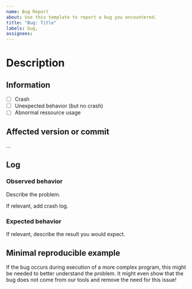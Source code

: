 ```yaml
---
name: Bug Report
about: Use this template to report a bug you encountered.
title: "Bug: Title"
labels: bug, 
assignees:
---
```


# Description

## Information

- [ ] Crash
- [ ] Unexpected behavior (but no crash)
- [ ] Abnormal ressource usage

## Affected version or commit

...

## Log

### Observed behavior

Describe the problem.

If relevant, add crash log.

### Expected behavior

If relevant, describe the result you would expect.

## Minimal reproducible example

If the bug occurs during execution of a more complex program, this might be needed to better understand the problem. It might even show that the bug does not come from our tools and remove the need for this issue!
